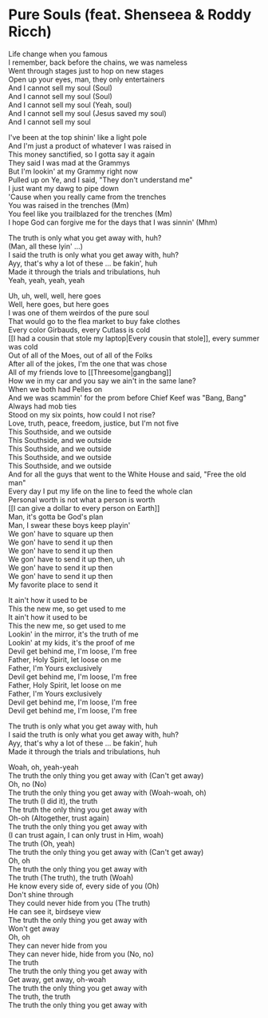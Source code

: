 # Pure Souls (feat. Shenseea & Roddy Ricch)

Life change when you famous  
I remember, back before the chains, we was nameless  
Went through stages just to hop on new stages  
Open up your eyes, man, they only entertainers  
And I cannot sell my soul (Soul)  
And I cannot sell my soul (Soul)  
And I cannot sell my soul (Yeah, soul)  
And I cannot sell my soul (Jesus saved my soul)  
And I cannot sell my soul  

I've been at the top shinin' like a light pole  
And I'm just a product of whatever I was raised in  
This money sanctified, so I gotta say it again  
They said I was mad at the Grammys  
But I'm lookin' at my Grammy right now  
Pulled up on Ye, and I said, "They don't understand me"  
I just want my dawg to pipe down  
'Cause when you really came from the trenches  
You was raised in the trenches (Mm)  
You feel like you trailblazed for the trenches (Mm)  
I hope God can forgive me for the days that I was sinnin' (Mhm)  

The truth is only what you get away with, huh?  
(Man, all these lyin' …)  
I said the truth is only what you get away with, huh?  
Ayy, that's why a lot of these … be fakin', huh  
Made it through the trials and tribulations, huh  
Yeah, yeah, yeah, yeah  

Uh, uh, well, well, here goes  
Well, here goes, but here goes  
I was one of them weirdos of the pure soul  
That would go to the flea market to buy fake clothes  
Every color Girbauds, every Cutlass is cold  
[[I had a cousin that stole my laptop|Every cousin that stole]], every summer was cold  
Out of all of the Moes, out of all of the Folks  
After all of the jokes, I'm the one that was chose  
All of my friends love to [[Threesome|gangbang]]  
How we in my car and you say we ain't in the same lane?  
When we both had Pelles on  
And we was scammin' for the prom before Chief Keef was "Bang, Bang"  
Always had mob ties  
Stood on my six points, how could I not rise?  
Love, truth, peace, freedom, justice, but I'm not five  
This Southside, and we outside  
This Southside, and we outside  
This Southside, and we outside  
This Southside, and we outside  
This Southside, and we outside  
And for all the guys that went to the White House and said, "Free the old man"  
Every day I put my life on the line to feed the whole clan  
Personal worth is not what a person is worth  
[[I can give a dollar to every person on Earth]]  
Man, it's gotta be God's plan  
Man, I swear these boys keep playin'  
We gon' have to square up then  
We gon' have to send it up then  
We gon' have to send it up then  
We gon' have to send it up then, uh  
We gon' have to send it up then  
We gon' have to send it up then  
My favorite place to send it  

It ain't how it used to be  
This the new me, so get used to me  
It ain't how it used to be  
This the new me, so get used to me  
Lookin' in the mirror, it's the truth of me  
Lookin' at my kids, it's the proof of me  
Devil get behind me, I'm loose, I'm free  
Father, Holy Spirit, let loose on me  
Father, I'm Yours exclusively  
Devil get behind me, I'm loose, I'm free  
Father, Holy Spirit, let loose on me  
Father, I'm Yours exclusively  
Devil get behind me, I'm loose, I'm free  
Devil get behind me, I'm loose, I'm free  

The truth is only what you get away with, huh  
I said the truth is only what you get away with, huh?  
Ayy, that's why a lot of these … be fakin', huh  
Made it through the trials and tribulations, huh  

Woah, oh, yeah-yeah  
The truth the only thing you get away with (Can't get away)  
Oh, no (No)  
The truth the only thing you get away with (Woah-woah, oh)  
The truth (I did it), the truth  
The truth the only thing you get away with  
Oh-oh (Altogether, trust again)  
The truth the only thing you get away with  
(I can trust again, I can only trust in Him, woah)  
The truth (Oh, yeah)  
The truth the only thing you get away with (Can't get away)  
Oh, oh  
The truth the only thing you get away with  
The truth (The truth), the truth (Woah)  
He know every side of, every side of you (Oh)  
Don't shine through  
They could never hide from you (The truth)  
He can see it, birdseye view  
The truth the only thing you get away with  
Won't get away  
Oh, oh  
They can never hide from you  
They can never hide, hide from you (No, no)  
The truth  
The truth the only thing you get away with  
Get away, get away, oh-woah  
The truth the only thing you get away with  
The truth, the truth  
The truth the only thing you get away with
